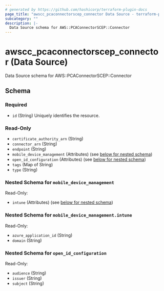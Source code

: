 ```yaml
---
# generated by https://github.com/hashicorp/terraform-plugin-docs
page_title: "awscc_pcaconnectorscep_connector Data Source - terraform-provider-awscc"
subcategory: ""
description: |-
  Data Source schema for AWS::PCAConnectorSCEP::Connector
---
```


# awscc_pcaconnectorscep_connector (Data Source)

Data Source schema for AWS::PCAConnectorSCEP::Connector



<!-- schema generated by tfplugindocs -->
## Schema

### Required

- `id` (String) Uniquely identifies the resource.

### Read-Only

- `certificate_authority_arn` (String)
- `connector_arn` (String)
- `endpoint` (String)
- `mobile_device_management` (Attributes) (see [below for nested schema](#nestedatt--mobile_device_management))
- `open_id_configuration` (Attributes) (see [below for nested schema](#nestedatt--open_id_configuration))
- `tags` (Map of String)
- `type` (String)

<a id="nestedatt--mobile_device_management"></a>
### Nested Schema for `mobile_device_management`

Read-Only:

- `intune` (Attributes) (see [below for nested schema](#nestedatt--mobile_device_management--intune))

<a id="nestedatt--mobile_device_management--intune"></a>
### Nested Schema for `mobile_device_management.intune`

Read-Only:

- `azure_application_id` (String)
- `domain` (String)



<a id="nestedatt--open_id_configuration"></a>
### Nested Schema for `open_id_configuration`

Read-Only:

- `audience` (String)
- `issuer` (String)
- `subject` (String)
